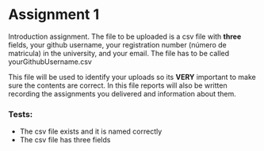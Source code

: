 # Assignment 1

Introduction assignment. The file to be uploaded is a csv file with **three** fields, your github username, your registration number (número de matricula) in the university, and your email. The file has to be called yourGithubUsername.csv

This file will be used to identify your uploads so its **VERY** important to make sure the contents are correct. In this file reports will also be written recording the assignments you delivered and information about them.

### Tests:
* The csv file exists and it is named correctly
* The csv file has three fields
